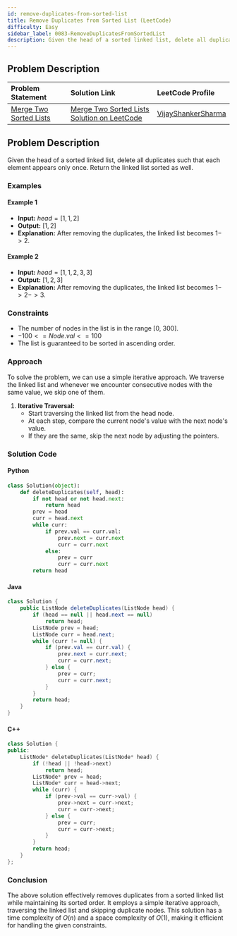 ```yaml
---
id: remove-duplicates-from-sorted-list
title: Remove Duplicates from Sorted List (LeetCode)
difficulty: Easy
sidebar_label: 0083-RemoveDuplicatesFromSortedList
description: Given the head of a sorted linked list, delete all duplicates such that each element appears only once. Return the linked list sorted as well.
---
```


## Problem Description


| Problem Statement | Solution Link | LeetCode Profile |
| :---------------- | :------------ | :--------------- |
| [Merge Two Sorted Lists](https://leetcode.com/problems/remove-duplicates-from-sorted-list/) | [Merge Two Sorted Lists Solution on LeetCode](https://leetcode.com/problems/remove-duplicates-from-sorted-list/solutions/) |  [VijayShankerSharma](https://leetcode.com/u/darkknight648/) |

## Problem Description

Given the head of a sorted linked list, delete all duplicates such that each element appears only once. Return the linked list sorted as well.

### Examples

#### Example 1

- **Input:** $head = [1,1,2]$
- **Output:** $[1,2]$
- **Explanation:** After removing the duplicates, the linked list becomes $1 -> 2$.

#### Example 2

- **Input:** $head = [1,1,2,3,3]$
- **Output:** $[1,2,3]$
- **Explanation:** After removing the duplicates, the linked list becomes $1 -> 2 -> 3$.

### Constraints

- The number of nodes in the list is in the range [0, 300].
- $-100 <= Node.val <= 100$
- The list is guaranteed to be sorted in ascending order.

### Approach

To solve the problem, we can use a simple iterative approach. We traverse the linked list and whenever we encounter consecutive nodes with the same value, we skip one of them.

1. **Iterative Traversal:**
   - Start traversing the linked list from the head node.
   - At each step, compare the current node's value with the next node's value.
   - If they are the same, skip the next node by adjusting the pointers.

### Solution Code

#### Python

```py
class Solution(object):
    def deleteDuplicates(self, head):
        if not head or not head.next:
            return head
        prev = head
        curr = head.next
        while curr:
            if prev.val == curr.val:
                prev.next = curr.next
                curr = curr.next
            else:
                prev = curr
                curr = curr.next
        return head
```

#### Java

```java
class Solution {
    public ListNode deleteDuplicates(ListNode head) {
        if (head == null || head.next == null)
            return head;
        ListNode prev = head;
        ListNode curr = head.next;
        while (curr != null) {
            if (prev.val == curr.val) {
                prev.next = curr.next;
                curr = curr.next;
            } else {
                prev = curr;
                curr = curr.next;
            }
        }
        return head;
    }
}
```

#### C++

```cpp
class Solution {
public:
    ListNode* deleteDuplicates(ListNode* head) {
        if (!head || !head->next)
            return head;
        ListNode* prev = head;
        ListNode* curr = head->next;
        while (curr) {
            if (prev->val == curr->val) {
                prev->next = curr->next;
                curr = curr->next;
            } else {
                prev = curr;
                curr = curr->next;
            }
        }
        return head;
    }
};
```

### Conclusion

The above solution effectively removes duplicates from a sorted linked list while maintaining its sorted order. It employs a simple iterative approach, traversing the linked list and skipping duplicate nodes. This solution has a time complexity of $O(n)$ and a space complexity of $O(1)$, making it efficient for handling the given constraints.
